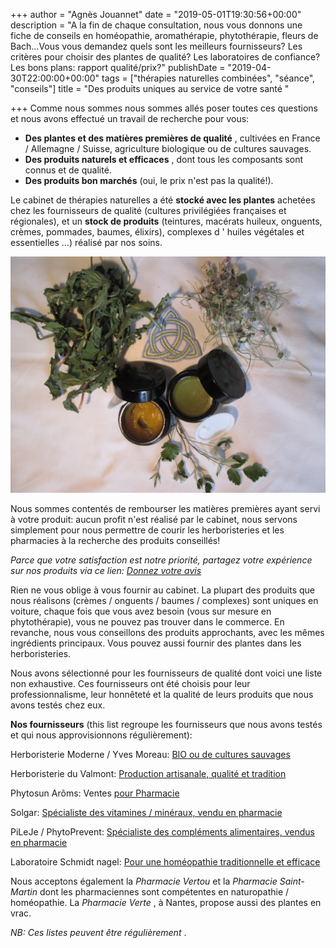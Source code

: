 +++
author = "Agnès Jouannet"
date = "2019-05-01T19:30:56+00:00"
description = "A la fin de chaque consultation, nous vous donnons une fiche de conseils en homéopathie, aromathérapie, phytothérapie, fleurs de Bach...Vous vous demandez quels sont les meilleurs fournisseurs? Les critères pour choisir des plantes de qualité? Les laboratoires de confiance? Les bons plans: rapport qualité/prix?"
publishDate = "2019-04-30T22:00:00+00:00"
tags = ["thérapies naturelles combinées", "séance", "conseils"]
title = "Des produits uniques  au service de votre santé "

+++
Comme nous sommes nous sommes allés poser toutes ces questions et nous avons effectué un travail de recherche pour vous:

* **Des plantes et des matières premières de qualité** , cultivées en France / Allemagne / Suisse, agriculture biologique ou de cultures sauvages.
* **Des produits naturels et efficaces** , dont tous les composants sont connus et de qualité.
* **Des produits bon marchés** (oui, le prix n'est pas la qualité!).

Le cabinet de thérapies naturelles a été **stocké avec les plantes** achetées chez les fournisseurs de qualité (cultures privilégiées françaises et régionales), et un **stock de produits** (teintures, macérats huileux, onguents, crèmes, pommades, baumes, élixirs), complexes d ' huiles végétales et essentielles ...) réalisé par nos soins.

![Pommade à l'arnica, onguent réparateur pour les allergies cutanées, plantes en vrac: Pissenlit, Pâquerettes et Framboisier.](/IMG_0729.JPG "Ci-dessus:")

Nous sommes contentés de rembourser les matières premières ayant servi à votre produit: aucun profit n'est réalisé par le cabinet, nous servons simplement pour nous permettre de courir les herboristeries et les pharmacies à la recherche des produits conseillés!

_Parce que votre satisfaction est notre priorité, partagez votre expérience sur nos produits via ce lien:_   [_Donnez votre avis_](https://www.google.com/search?hl=fr-FR&gl=fr&q=Cabinet+de+th%C3%A9rapies+naturelles,+500+Route+de+Clisson,+44120+Vertou&ludocid=10753520657052998457#lrd=0x4805e934f2e364d3:0x953c2e1020781b39,3)

Rien ne vous oblige à vous fournir au cabinet. La plupart des produits que nous réalisons (crèmes / onguents / baumes / complexes) sont uniques en voiture, chaque fois que vous avez besoin (vous sur mesure en phytothérapie), vous ne pouvez pas trouver dans le commerce. En revanche, nous vous conseillons des produits approchants, avec les mêmes ingrédients principaux. Vous pouvez aussi fournir des plantes dans les herboristeries.

Nous avons sélectionné pour les fournisseurs de qualité dont voici une liste non exhaustive. Ces fournisseurs ont été choisis pour leur professionnalisme, leur honnêteté et la qualité de leurs produits que nous avons testés chez eux.

**Nos fournisseurs** (this list regroupe les fournisseurs que nous avons testés et qui nous approvisionnons régulièrement):

Herboristerie Moderne / Yves Moreau: [BIO ou de cultures sauvages](https://www.herboristerie-moderne.fr/tisanes-infusions/plantes-simples/a/)

Herboristerie du Valmont: [Production artisanale, qualité et tradition](https://www.herboristerieduvalmont.com/content/4-qui-sommes-nous)

Phytosun Arôms: Ventes [pour Pharmacie](https://www.phytosunaroms.com/)

Solgar: [Spécialiste des vitamines / minéraux, vendu en pharmacie](http://www.solgar.fr/produits/)

PiLeJe / PhytoPrevent: [Spécialiste des compléments alimentaires, vendus en pharmacie](https://www.commander-pileje.fr/)

Laboratoire Schmidt nagel: [Pour une homéopathie traditionnelle et efficace](https://www.amavita.ch/fr/catalogsearch/result?q=schmidt%20nagel)

Nous acceptons également la _Pharmacie Vertou_ et la _Pharmacie Saint-Martin_ dont les pharmaciennes sont compétentes en naturopathie / homéopathie. La _Pharmacie Verte_ , à Nantes, propose aussi des plantes en vrac.

_NB: Ces listes peuvent être régulièrement_ .